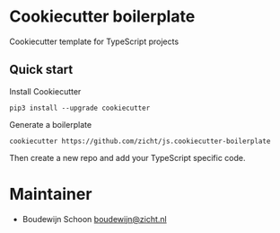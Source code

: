 # Cookiecutter boilerplate

Cookiecutter template for TypeScript projects

## Quick start

Install Cookiecutter

```
pip3 install --upgrade cookiecutter
```

Generate a boilerplate

```
cookiecutter https://github.com/zicht/js.cookiecutter-boilerplate
```

Then create a new repo and add your TypeScript specific code.

# Maintainer
* Boudewijn Schoon <boudewijn@zicht.nl>
